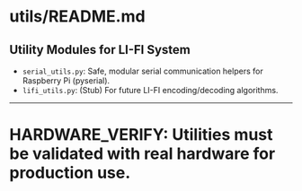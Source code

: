 # utils/README.md

## Utility Modules for LI-FI System

- `serial_utils.py`: Safe, modular serial communication helpers for Raspberry Pi (pyserial).
- `lifi_utils.py`: (Stub) For future LI-FI encoding/decoding algorithms.

---

# HARDWARE_VERIFY: Utilities must be validated with real hardware for production use.
